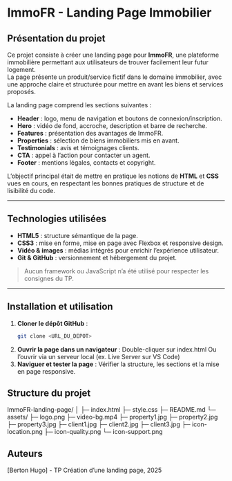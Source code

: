 # ImmoFR - Landing Page Immobilier

## Présentation du projet
Ce projet consiste à créer une landing page pour **ImmoFR**, une plateforme immobilière permettant aux utilisateurs de trouver facilement leur futur logement.  
La page présente un produit/service fictif dans le domaine immobilier, avec une approche claire et structurée pour mettre en avant les biens et services proposés.  

La landing page comprend les sections suivantes :  
- **Header** : logo, menu de navigation et boutons de connexion/inscription.  
- **Hero** : vidéo de fond, accroche, description et barre de recherche.  
- **Features** : présentation des avantages de ImmoFR.  
- **Properties** : sélection de biens immobiliers mis en avant.  
- **Testimonials** : avis et témoignages clients.  
- **CTA** : appel à l’action pour contacter un agent.  
- **Footer** : mentions légales, contacts et copyright.

L’objectif principal était de mettre en pratique les notions de **HTML** et **CSS** vues en cours, en respectant les bonnes pratiques de structure et de lisibilité du code.

---

## Technologies utilisées
- **HTML5** : structure sémantique de la page.  
- **CSS3** : mise en forme, mise en page avec Flexbox et responsive design.  
- **Vidéo & images** : médias intégrés pour enrichir l’expérience utilisateur.  
- **Git & GitHub** : versionnement et hébergement du projet.  

> Aucun framework ou JavaScript n’a été utilisé pour respecter les consignes du TP.  

---

## Installation et utilisation
1. **Cloner le dépôt GitHub** :  
   ```bash
   git clone <URL_DU_DEPOT>
2. **Ouvrir la page dans un navigateur** :
Double-cliquer sur index.html
Ou l’ouvrir via un serveur local (ex. Live Server sur VS Code)
3. **Naviguer et tester la page** :
Vérifier la structure, les sections et la mise en page responsive.

## Structure du projet
ImmoFR-landing-page/
│
├─ index.html
├─ style.css
├─ README.md
└─ assets/
   ├─ logo.png
   ├─ video-bg.mp4
   ├─ property1.jpg
   ├─ property2.jpg
   ├─ property3.jpg
   ├─ client1.jpg
   ├─ client2.jpg
   ├─ client3.jpg
   ├─ icon-location.png
   ├─ icon-quality.png
   └─ icon-support.png

## Auteurs

[Berton Hugo] - TP Création d’une landing page, 2025